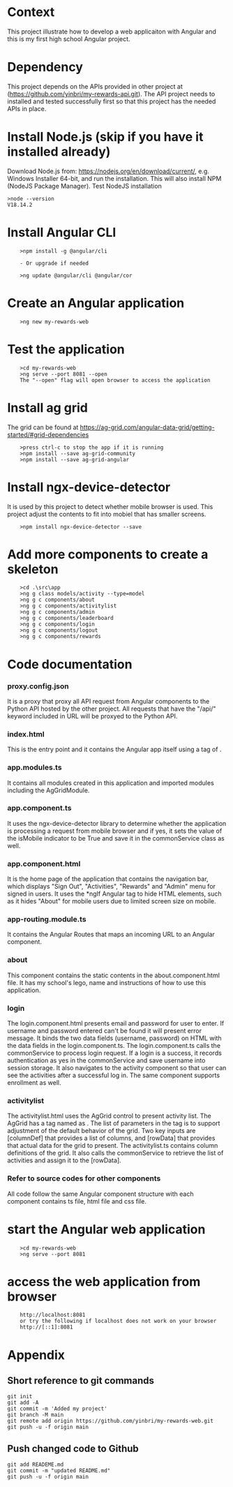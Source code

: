 # Context
This project illustrate how to develop a web applicaiton with Angular and this is my first high school Angular project.

# Dependency 
This project depends on the APIs provided in other project at (https://github.com/yinbri/my-rewards-api.git). The API project needs to installed and tested successfully first so that this project has the needed APIs in place.

# Install Node.js (skip if you have it installed already)

Download Node.js from: https://nodejs.org/en/download/current/, e.g. Windows Installer 64-bit, and run the installation. This will also install NPM (NodeJS Package Manager). Test NodeJS installation

```
>node --version
V18.14.2
```
# Install Angular CLI
```
    >npm install -g @angular/cli

    - Or upgrade if needed
  
    >ng update @angular/cli @angular/cor
```

# Create an Angular application
```
    >ng new my-rewards-web
```

# Test the application
```
    >cd my-rewards-web
    >ng serve --port 8081 --open
    The "--open" flag will open browser to access the application
```

# Install ag grid 
The grid can be found at https://ag-grid.com/angular-data-grid/getting-started/#grid-dependencies

```
    >press ctrl-c to stop the app if it is running
    >npm install --save ag-grid-community
    >npm install --save ag-grid-angular
```

# Install ngx-device-detector
It is used by this project to detect whether mobile browser is used. This project adjust the contents to fit into mobiel that has smaller screens.

```
    >npm install ngx-device-detector --save
```

# Add more components to create a skeleton
```
    >cd .\src\app
    >ng g class models/activity --type=model
    >ng g c components/about
    >ng g c components/activitylist
    >ng g c components/admin
    >ng g c components/leaderboard
    >ng g c components/login
    >ng g c components/logout
    >ng g c components/rewards
```

# Code documentation

### proxy.config.json
It is a proxy that proxy all API request from Angular components to the Python API hosted by the other project. All requests that have the "/api/" keyword included in URL will be proxyed to the Python API.

### index.html
This is the entry point and it contains the Angular app itself using a tag of <app-root>.

### app.modules.ts
It contains all modules created in this application and imported modules including the AgGridModule.

### app.component.ts
It uses the ngx-device-detector library to determine whether the application is processing a request from mobile browser and if yes, it sets the value of the isMobile indicator to be True and save it in the commonService class as well.

### app.component.html
It is the home page of the application that contains the navigation bar, which displays "Sign Out", "Activities",  "Rewards" and "Admin" menu for signed in users. It uses the *ngIf Angular tag to hide HTML elements, such as it hides "About" for mobile users due to limited screen size on mobile.

### app-routing.module.ts
It contains the Angular Routes that maps an incoming URL to an Angular component.

### about
This component contains the static contents in the about.component.html file. It has my school's lego, name and instructions of how to use this application.

### login
The login.component.html presents email and password for user to enter. If username and password entered can't be found it will present error message. It binds the two data fields (username, password) on HTML with the data fields in the login.component.ts. The login.component.ts calls the commonService to process login request. If a login is a success, it records authentication as yes in the commonService and save username into session storage. It also navigates to the activity component so that user can see the activities after a successful log in. The same component supports enrollment as well.

### activitylist
The activitylist.html uses the AgGrid control to present activity list. The AgGrid has a tag named as <ag-grid-angular>. The list of parameters in the tag is to support adjustment of the default behavior of the grid. Two key inputs are [columnDef] that provides a list of columns, and [rowData] that provides that actual data for the grid to present. 
The activitylist.ts contains column definitions of the grid. It also calls the commonService to retrieve the list of activities and assign it to the [rowData].

### Refer to source codes for other components
All code follow the same Angular component structure with each component contains ts file, html file and css file.

# start the Angular web application
```
    >cd my-rewards-web
    >ng serve --port 8081
```

# access the web application from browser
```
    http://localhost:8081
    or try the following if localhost does not work on your browser
    http://[::1]:8081
```

# Appendix

## Short reference to git commands
```
git init
git add -A
git commit -m 'Added my project'
git branch -M main
git remote add origin https://github.com/yinbri/my-rewards-web.git
git push -u -f origin main
```
## Push changed code to Github
```
git add READEME.md
git commit -m "updated README.md"
git push -u -f origin main
                      




